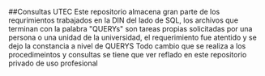 ##Consultas UTEC
Este repositorio almacena gran parte de los requrimientos trabajados en la DIN del lado de SQL, los archivos que terminan con la palabra "QUERYs" son tareas propias solicitadas por una persona o una unidad de la universidad, el requerimiento fue atentido y se dejo la constancia a nivel de QUERYS
Todo cambio que se realiza a los procedimeintos y consultas se tiene que ver reflado en este repositorio privado de uso profesional